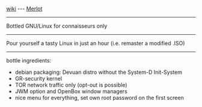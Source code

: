 [wiki](https://github.com/sigoa/Merlot/wiki) --- [Merlot](https://sigoa.github.io/Merlot/)

***

Bottled GNU/Linux for connaisseurs only

***

Pour yourself a tasty Linux in just an hour (i.e. remaster a modified .ISO)

***

bottle ingredients: 
 * debian packaging: Devuan distro without the System-D Init-System
 * GR-security kernel
 * TOR network traffic only (opt-out is possible)
 * JWM option and OpenBox window managers
 * nice menu for everything, set own root password on the first screen
